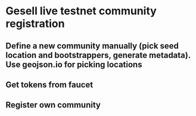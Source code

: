 # Gesell live testnet community registration

## Define a new community manually (pick seed location and bootstrappers, generate metadata). Use geojson.io for picking locations

## Get tokens from faucet

## Register own community
